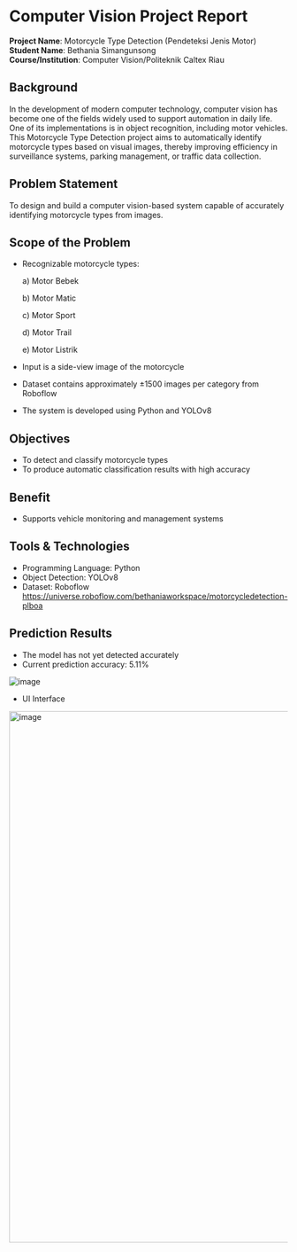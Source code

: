 # Computer Vision Project Report

**Project Name**: Motorcycle Type Detection (Pendeteksi Jenis Motor)        
**Student Name**: Bethania Simangunsong  
**Course/Institution**: Computer Vision/Politeknik Caltex Riau  

## Background
In the development of modern computer technology, computer vision has become one of the fields widely used to support automation in daily life. One of its implementations is in object recognition, including motor vehicles. This Motorcycle Type Detection project aims to automatically identify motorcycle types based on visual images, thereby improving efficiency in surveillance systems, parking management, or traffic data collection.

## Problem Statement
To design and build a computer vision-based system capable of accurately identifying motorcycle types from images.

## Scope of the Problem
- Recognizable motorcycle types:
  
    a) Motor Bebek
  
    b) Motor Matic
  
    c) Motor Sport
  
    d) Motor Trail
  
    e) Motor Listrik
  

- Input is a side-view image of the motorcycle
- Dataset contains approximately ±1500 images per category from Roboflow
- The system is developed using Python and YOLOv8
  
## Objectives
- To detect and classify motorcycle types
- To produce automatic classification results with high accuracy

## Benefit
- Supports vehicle monitoring and management systems

## Tools & Technologies
- Programming Language: Python
- Object Detection: YOLOv8
- Dataset: Roboflow https://universe.roboflow.com/bethaniaworkspace/motorcycledetection-plboa

## Prediction Results
- The model has not yet detected accurately
- Current prediction accuracy: 5.11%
  
![image](https://github.com/user-attachments/assets/b6676edf-b399-48e7-93b7-66aa7dc69f5b)

- UI Interface
 <img width="959" alt="image" src="https://github.com/user-attachments/assets/4ece439f-26bf-4e80-b986-b72aedf5397e" />

